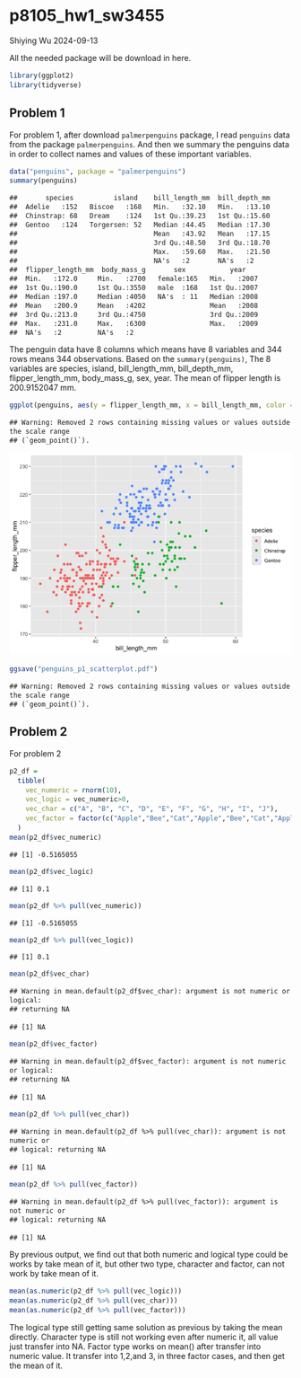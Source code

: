 p8105_hw1_sw3455
================
Shiying Wu
2024-09-13

All the needed package will be download in here.

``` r
library(ggplot2)
library(tidyverse)
```

## Problem 1

For problem 1, after download `palmerpenguins` package, I read
`penguins` data from the package `palmerpenguins`. And then we summary
the penguins data in order to collect names and values of these
important variables.

``` r
data("penguins", package = "palmerpenguins")
summary(penguins)
```

    ##       species          island    bill_length_mm  bill_depth_mm  
    ##  Adelie   :152   Biscoe   :168   Min.   :32.10   Min.   :13.10  
    ##  Chinstrap: 68   Dream    :124   1st Qu.:39.23   1st Qu.:15.60  
    ##  Gentoo   :124   Torgersen: 52   Median :44.45   Median :17.30  
    ##                                  Mean   :43.92   Mean   :17.15  
    ##                                  3rd Qu.:48.50   3rd Qu.:18.70  
    ##                                  Max.   :59.60   Max.   :21.50  
    ##                                  NA's   :2       NA's   :2      
    ##  flipper_length_mm  body_mass_g       sex           year     
    ##  Min.   :172.0     Min.   :2700   female:165   Min.   :2007  
    ##  1st Qu.:190.0     1st Qu.:3550   male  :168   1st Qu.:2007  
    ##  Median :197.0     Median :4050   NA's  : 11   Median :2008  
    ##  Mean   :200.9     Mean   :4202                Mean   :2008  
    ##  3rd Qu.:213.0     3rd Qu.:4750                3rd Qu.:2009  
    ##  Max.   :231.0     Max.   :6300                Max.   :2009  
    ##  NA's   :2         NA's   :2

The penguin data have 8 columns which means have 8 variables and 344
rows means 344 observations. Based on the `summary(penguins)`, The 8
variables are species, island, bill_length_mm, bill_depth_mm,
flipper_length_mm, body_mass_g, sex, year. The mean of flipper length is
200.9152047 mm.

``` r
ggplot(penguins, aes(y = flipper_length_mm, x = bill_length_mm, color = species)) + geom_point()
```

    ## Warning: Removed 2 rows containing missing values or values outside the scale range
    ## (`geom_point()`).

![](p8105_hw1_sw3455_files/figure-gfm/problem%201%20plot-1.png)<!-- -->

``` r
ggsave("penguins_p1_scatterplot.pdf")
```

    ## Warning: Removed 2 rows containing missing values or values outside the scale range
    ## (`geom_point()`).

## Problem 2

For problem 2

``` r
p2_df = 
  tibble(
    vec_numeric = rnorm(10),
    vec_logic = vec_numeric>0,
    vec_char = c("A", "B", "C", "D", "E", "F", "G", "H", "I", "J"),
    vec_factor = factor(c("Apple","Bee","Cat","Apple","Bee","Cat","Apple","Bee","Cat","Apple"))
  )
mean(p2_df$vec_numeric)
```

    ## [1] -0.5165055

``` r
mean(p2_df$vec_logic)
```

    ## [1] 0.1

``` r
mean(p2_df %>% pull(vec_numeric))
```

    ## [1] -0.5165055

``` r
mean(p2_df %>% pull(vec_logic))
```

    ## [1] 0.1

``` r
mean(p2_df$vec_char)
```

    ## Warning in mean.default(p2_df$vec_char): argument is not numeric or logical:
    ## returning NA

    ## [1] NA

``` r
mean(p2_df$vec_factor)
```

    ## Warning in mean.default(p2_df$vec_factor): argument is not numeric or logical:
    ## returning NA

    ## [1] NA

``` r
mean(p2_df %>% pull(vec_char))
```

    ## Warning in mean.default(p2_df %>% pull(vec_char)): argument is not numeric or
    ## logical: returning NA

    ## [1] NA

``` r
mean(p2_df %>% pull(vec_factor))
```

    ## Warning in mean.default(p2_df %>% pull(vec_factor)): argument is not numeric or
    ## logical: returning NA

    ## [1] NA

By previous output, we find out that both numeric and logical type could
be works by take mean of it, but other two type, character and factor,
can not work by take mean of it.

``` r
mean(as.numeric(p2_df %>% pull(vec_logic)))
mean(as.numeric(p2_df %>% pull(vec_char)))
mean(as.numeric(p2_df %>% pull(vec_factor)))
```

The logical type still getting same solution as previous by taking the
mean directly. Character type is still not working even after numeric
it, all value just transfer into NA. Factor type works on mean() after
transfer into numeric value. It transfer into 1,2,and 3, in three factor
cases, and then get the mean of it.
